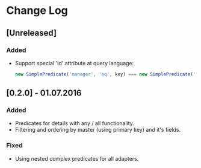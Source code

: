 # Change Log

## [Unreleased]
### Added
- Support special 'id' attribute at query language:

  ```javascript 
  new SimplePredicate('manager', 'eq', key) === new SimplePredicate('manager.id', 'eq', key)
  ```

## [0.2.0] - 01.07.2016
### Added
- Predicates for details with any / all functionality.
- Filtering and ordering by master (using primary key) and it's fields.
### Fixed
- Using nested complex predicates for all adapters.

